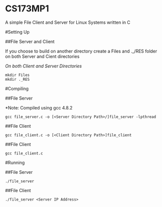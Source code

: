 # CS173MP1

A simple File Client and Server for Linux Systems written in C 

#Setting Up

##File Server and Client

If you choose to build on another directory create a Files and ._/RES folder on both Server and Cient directories

*On both Client and Server Directories*
```
mkdir Files
mkdir ._RES
```

#Compiling

##File Server

*Note: Compiled using gcc 4.8.2

```
gcc file_server.c -o [<Server Directory Path>/]file_server -lpthread
```

##File Client

```
gcc file_client.c -o [<Client Directory Path>]file_client
```


##File Client

```
gcc file_client.c 
```

#Running

##File Server

```
./file_server
```
##File Client

```
./file_server <Server IP Address>
```

